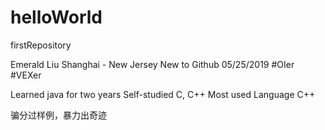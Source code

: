 # helloWorld
firstRepository

Emerald Liu
Shanghai - New Jersey
New to Github   05/25/2019
#OIer #VEXer

Learned java for two years
Self-studied C, C++
Most used Language C++

骗分过样例，暴力出奇迹
